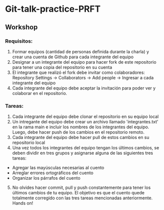 # Git-talk-practice-PRFT

## Workshop

### Requisitos:

1. Formar equipos (cantidad de personas definida durante la charla) y crear una cuenta de Github para cada integrante del equipo
2. Designar a un integrante del equipo para hacer fork de este repositorio para tener una copia del repositorio en su cuenta
3. El integrante que realizó el fork debe invitar como colaboradores: Repository Settings -> Collaborators -> Add people -> Ingresar a cada integrante del equipo
4. Cada integrante del equipo debe aceptar la invitación para poder ver y colaborar en el repositorio.

### Tareas:

1. Cada integrante del equipo debe clonar el repositorio en su equipo local
2. Un intregante del equipo debe crear un archivo llamado 'integrantes.txt' en la rama main e incluir los nombres de los integrantes del equipo. Luego, debe hacer push de los cambios en el repositorio remoto.
3. Cada integrante del equipo debe hacer pull de estos cambios en su repositorio local
4. Una vez todos los integrantes del equipo tengan los últimos cambios, se deben dividir en tres grupos y asignarse alguna de las siguientes tres tareas:
  - Agregar las mayúsculas necesarias al cuento
  - Arreglar errores ortográficos del cuento
  - Organizar los párrafos del cuento
 5. No olvides hacer commit, pull y push constantemente para tener los últimos cambios de tu equipo. El objetivo es que el cuento quede totalmente corregido con las tres tareas mencionadas anteriormente. Hands on!
